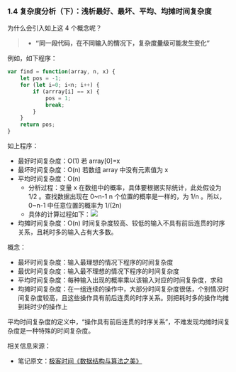### 1.4 复杂度分析（下）：浅析最好、最坏、平均、均摊时间复杂度

为什么会引入如上这 4 个概念呢？

> * **“同一段代码，在不同输入的情况下，复杂度量级可能发生变化”**

例如，如下程序：
```javascript
var find = function(array, n, x) {
    let pos = -1;
    for (let i=0; i<n; i++) {
        if (arrray[i] == x) {
            pos = 1;
            break;
        }
    }
    return pos;
}
```
如上程序：
* 最好时间复杂度：O(1)  若 array[0]=x 
* 最坏时间复杂度：O(n)  若数组 array 中没有元素值为 x 
* 平均时间复杂度：O(n) 
    * 分析过程：变量 x 在数组中的概率，具体要根据实际统计，此处假设为 1/2 。查找数据出现在 0~n-1 n 个位置的概率是一样的，为 1/n 。所以，0~n-1 中任意位置的概率为 1/(2n)
    * 具体的计算过程如下：![](https://static001.geekbang.org/resource/image/36/7f/36c0aabdac69032f8a43368f5e90c67f.jpg)
* 均摊时间复杂度：O(n) 时间复杂度较高、较低的输入不具有前后连贯的时序关系，且耗时多的输入占有大多数。

概念：
* 最坏时间复杂度：输入最理想的情况下程序的时间复杂度
* 最优时间复杂度：输入最不理想的情况下程序的时间复杂度
* 平均时间复杂度：每种输入出现的概率乘以该输入对应的时间复杂度，求和
* 均摊时间复杂度：在一组连续的操作中，大部分时间复杂度很低，个别情况时间复杂度较高，且这些操作具有前后连贯的时序关系。则把耗时多的操作均摊到耗时少的操作上

平均时间复杂度的定义中，“操作具有前后连贯的时序关系”，不难发现均摊时间复杂度是一种特殊的时间复杂度。



相关信息来源：

* 笔记原文：[极客时间《数据结构与算法之美》](https://time.geekbang.org/column/article/40447)